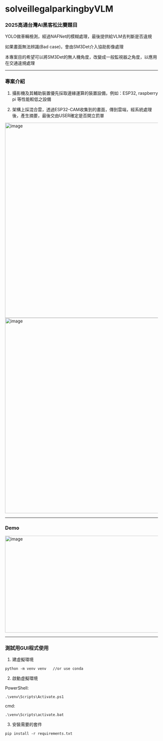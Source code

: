 # solveillegalparkingbyVLM
### 2025高通台灣AI黑客松比賽題目
YOLO做車輛檢測，經過NAFNet的模糊處理，最後提供給VLM去判斷是否違規

如果畫面無法辨識(Bad case)，會由SM3Det介入協助影像處理

本專案目的希望可以將SM3Det的無人機角度，改變成一般監視器之角度，以應用在交通違規處理


---
### 專案介紹

1. 攝影機及其輔助裝置優先採取邊緣運算的裝置設備，例如：ESP32, raspberry pi 等性能較低之設備

2. 架構上採混合雲，透過ESP32-CAM收集到的畫面，傳到雲端，經系統處理後，產生摘要，最後交由USER確定是否開立罰單

<img width="1146" height="643" alt="image" src="https://github.com/user-attachments/assets/9ed41312-32ab-4fab-a5f3-b95b308a0c0f" />
<img width="1146" height="644" alt="image" src="https://github.com/user-attachments/assets/9024c9d7-5e1e-459b-a2aa-6ae1dea65bc9" />

---
### Demo
<img width="1108" height="319" alt="image" src="https://github.com/user-attachments/assets/186939f9-38ed-4c36-b833-38ea244dd503" />

---
### 測試用GUI程式使用

1. 建虛擬環境
   
`python -m venv venv   //or use conda`

2. 啟動虛擬環境

PowerShell:

`.\venv\Scripts\Activate.ps1`

cmd:

`.\venv\Scripts\activate.bat`

3. 安裝需要的套件

`pip install -r requirements.txt`
